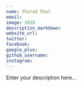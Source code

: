 ```yaml
---
name: Sharad Paul
email:
image: 2018
description_markdown:
website_url:
twitter:
facebook:
google_plus:
github_username:
instagram:
---
```


Enter your description here...
